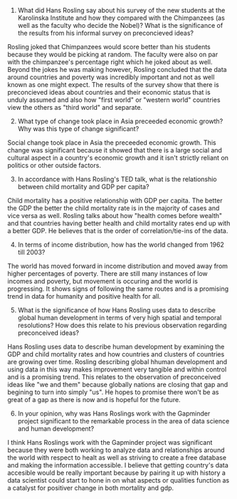 1) What did Hans Rosling say about his survey of the new students at the Karolinska Institute and how they compared with the Chimpanzees (as well as the faculty who decide the Nobel)? What is the significance of the results from his informal survey on preconcieved ideas?

Rosling joked that Chimpanzees would score better than his students because they would be picking at random. The faculty were also on par with the chimpanzee's percentage right which he joked about as well. Beyond the jokes he was making however, Rosling concluded that the data around countries and poverty was incredibly important and not as well known as one might expect. The results of the survey show that there is preconcieved ideas about countries and their economic status that is unduly assumed and also how "first world" or "western world" countries view the others as "third world" and separate.

2) What type of change took place in Asia preceeded economic growth? Why was this type of change significant?

Social change took place in Asia the preceeded economic growth. This change was significant because it showed that there is a large social and cultural aspect in a country's economic growth and it isn't strictly reliant on politics or other outside factors. 

3) In accordance with Hans Rosling's TED talk, what is the relationshio between child mortality and GDP per capita?

Child mortality has a positive relationship with GDP per capita. The better the GDP the better the child mortality rate is in the majority of cases and vice versa as well. Rosling talks about how "health comes before wealth" and that countries having better health and child mortality rates end up with a better GDP. He believes that is the order of correlation/tie-ins of the data. 

4) In terms of income distribution, how has the world changed from 1962 till 2003?

The world has moved forward in income distribution and moved away from higher percentages of poverty. There are still many instances of low incomes and poverty, but movement is occuring and the world is progressing. It shows signs of following the same routes and is a promising trend in data for humanity and positive health for all. 

5)  What is the significance of how Hans Rosling uses data to describe global human development in terms of very high spatial and temporal resolutions? How does this relate to his previous observation regarding preconceived ideas?

Hans Rosling uses data to describe human development by examining the GDP and child mortality rates and how countries and clusters of countries are growing over time. Rosling describing global hhuman development and using data in this way makes improvement very tangible and within control and is a promising trend. This relates to the observation of preconceived ideas like "we and them" because globally nations are closing that gap and begining to turn into simply "us". He hopes to promise there won't be as great of a gap as there is now and is hopeful for the future. 


6) In your opinion, why was Hans Roslings work with the Gapminder project significant to the remarkable process in the area of data science and human development?

I think Hans Roslings work with the Gapminder project was significant because they were both working to analyze data and relationships around the world with respect to healt as well as striving to create a free database and making the information accessible. I believe that getting country's data accesible would be really important because by pairing it up with history a data scientist could start to hone in on what aspects or qualities function as a catalyst for positiver change in both mortality and gdp. 
